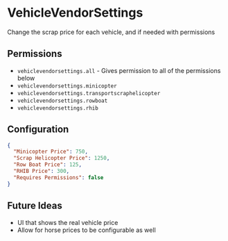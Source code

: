 # VehicleVendorSettings
Change the scrap price for each vehicle, and if needed with permissions

## Permissions
*  ``vehiclevendorsettings.all`` - Gives permission to all of the permissions below
*  ``vehiclevendorsettings.minicopter``
*  ``vehiclevendorsettings.transportscraphelicopter``
* ``vehiclevendorsettings.rowboat``
* ``vehiclevendorsettings.rhib``
## Configuration

``` json
{
  "Minicopter Price": 750,
  "Scrap Helicopter Price": 1250,
  "Row Boat Price": 125,
  "RHIB Price": 300,
  "Requires Permissions": false
}
```

## Future Ideas

* UI that shows the real vehicle price
* Allow for horse prices to be configurable as well
